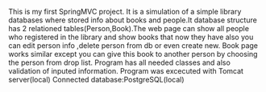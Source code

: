 This is my first SpringMVC project.
It is a simulation of a simple library databases where stored info about books and people.It database structure has 2 relationed tables(Person,Book).The web page
can show all people who registered in the library and show books that now they have also you can edit person info ,delete person from db or even create new.
Book page works similar except you can give this book to another person by choosing the person from drop list.
Program has all needed classes and also validation of inputed information.
Program was excecuted with Tomcat server(local)
Connected database:PostgreSQL(local)
